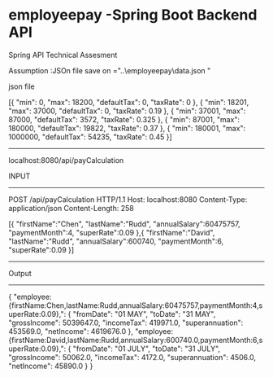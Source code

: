 # employeepay -Spring Boot Backend API
Spring API Technical Assesment

Assumption :JSOn file save on ="..\\employeepay\\data.json "

json file 

[{
	"min": 0,
	"max": 18200,
	"defaultTax": 0,
	"taxRate": 0
}, {
	"min": 18201,
	"max": 37000,
	"defaultTax": 0,
	"taxRate": 0.19
}, {
	"min": 37001,
	"max": 87000,
	"defaultTax": 3572,
	"taxRate": 0.325
}, {
	"min": 87001,
	"max": 180000,
	"defaultTax": 19822,
	"taxRate": 0.37
}, {
	"min": 180001,
	"max": 1000000,
	"defaultTax": 54235,
	"taxRate": 0.45
}]

*****************
localhost:8080/api/payCalculation

INPUT
******************
POST /api/payCalculation HTTP/1.1
Host: localhost:8080
Content-Type: application/json
Content-Length: 258

[{
  	"firstName":"Chen",
   	"lastName":"Rudd",
   	"annualSalary":60475757,
  	"paymentMonth":4,
  	"superRate":0.09
  },{
  	"firstName":"David",
   	"lastName":"Rudd",
   	"annualSalary":600740,
  	"paymentMonth":6,
  	"superRate":0.09
  }]
  *************
  Output
  ****************
  {
    "employee:{firstName:Chen,lastName:Rudd,annualSalary:60475757,paymentMonth:4,superRate:0.09},": {
        "fromDate": "01 MAY",
        "toDate": "31 MAY",
        "grossIncome": 5039647.0,
        "incomeTax": 419971.0,
        "superannuation": 453569.0,
        "netIncome": 4619676.0
    },
    "employee:{firstName:David,lastName:Rudd,annualSalary:600740.0,paymentMonth:6,superRate:0.09},": {
        "fromDate": "01 JULY",
        "toDate": "31 JULY",
        "grossIncome": 50062.0,
        "incomeTax": 4172.0,
        "superannuation": 4506.0,
        "netIncome": 45890.0
    }
}
